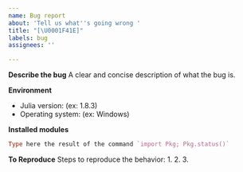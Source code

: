 ```yaml
---
name: Bug report
about: 'Tell us what''s going wrong '
title: "[\U0001F41E]"
labels: bug
assignees: ''

---
```


**Describe the bug**
A clear and concise description of what the bug is.

**Environment**
- Julia version: (ex: 1.8.3)
- Operating system: (ex: Windows)

**Installed modules**
```julia
Type here the result of the command `import Pkg; Pkg.status()`
```

**To Reproduce**
Steps to reproduce the behavior:
1. 
2. 
3.
